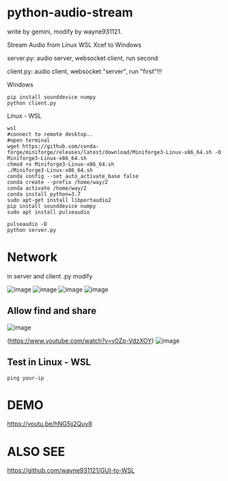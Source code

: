 # python-audio-stream
write by gemini, modify by wayne931121.

Stream Audio from Linux WSL Xcef to Windows

server.py: audio server, websocket client, run second

client.py: audio client, websocket "server", run "first"!!!

Windows
```
pip install sounddevice numpy
python client.py
```

Linux - WSL
```
wsl
#connect to remote desktop..
#open terminal
wget https://github.com/conda-forge/miniforge/releases/latest/download/Miniforge3-Linux-x86_64.sh -O Miniforge3-Linux-x86_64.sh
chmod +x Miniforge3-Linux-x86_64.sh
./Miniforge3-Linux-x86_64.sh
conda config --set auto_activate_base false
conda create --prefix /home/way/2
conda activate /home/way/2
conda install python=3.7
sudo apt-get install libportaudio2
pip install sounddevice numpy
sudo apt install pulseaudio

pulseaudio -D
python server.py
```

# Network

in server and client .py modify

<img alt="image" src="https://github.com/user-attachments/assets/82633e49-6e35-4f80-99c2-5440a96caada" />

<img alt="image" src="https://github.com/user-attachments/assets/5ca54c29-6da1-411a-b23c-25e987149d18" />

<img alt="image" src="https://github.com/user-attachments/assets/50978f65-f7c7-484f-8da2-b10d54d86097" />

<img alt="image" src="https://github.com/user-attachments/assets/5e34019d-0ece-4324-9859-288b7fba7569" />




## Allow find and share

<img alt="image" src="https://github.com/user-attachments/assets/80fc83eb-44c0-4b5e-bb27-6c58dcd52a7a" />

(https://www.youtube.com/watch?v=v0Zp-VdzXOY)
<img alt="image" src="https://github.com/user-attachments/assets/3626a836-8869-47e3-8dc1-82ea730221d8" />


## Test in Linux - WSL
```
ping your-ip
```

# DEMO
https://youtu.be/hNG5jj2Quy8

# ALSO SEE
https://github.com/wayne931121/GUI-to-WSL
